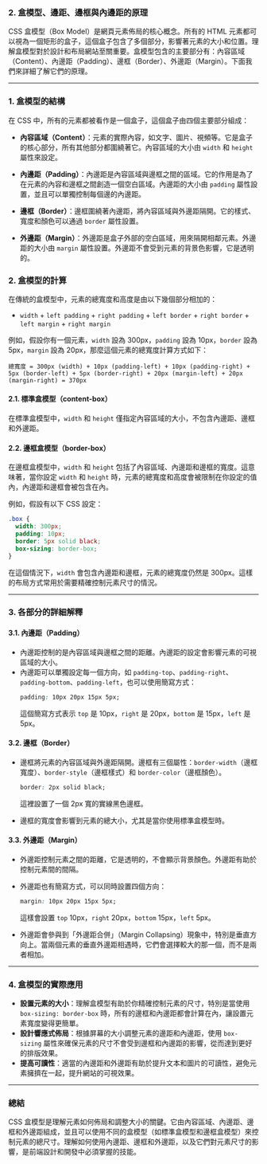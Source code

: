 ### 2. **盒模型、邊距、邊框與內邊距的原理**

CSS 盒模型（Box Model）是網頁元素佈局的核心概念。所有的 HTML 元素都可以視為一個矩形的盒子，這個盒子包含了多個部分，影響著元素的大小和位置。理解盒模型對於設計和布局網站至關重要。盒模型包含的主要部分有：內容區域（Content）、內邊距（Padding）、邊框（Border）、外邊距（Margin）。下面我們來詳細了解它們的原理。

---

### 1. **盒模型的結構**
在 CSS 中，所有的元素都被看作是一個盒子，這個盒子由四個主要部分組成：

- **內容區域（Content）**：元素的實際內容，如文字、圖片、視頻等。它是盒子的核心部分，所有其他部分都圍繞著它。內容區域的大小由 `width` 和 `height` 屬性來設定。

- **內邊距（Padding）**：內邊距是內容區域與邊框之間的區域。它的作用是為了在元素的內容和邊框之間創造一個空白區域。內邊距的大小由 `padding` 屬性設置，並且可以單獨控制每個邊的內邊距。

- **邊框（Border）**：邊框圍繞著內邊距，將內容區域與外邊距隔開。它的樣式、寬度和顏色可以通過 `border` 屬性設置。

- **外邊距（Margin）**：外邊距是盒子外部的空白區域，用來隔開相鄰元素。外邊距的大小由 `margin` 屬性設置。外邊距不會受到元素的背景色影響，它是透明的。

### 2. **盒模型的計算**

在傳統的盒模型中，元素的總寬度和高度是由以下幾個部分相加的：

- `width` + `left padding` + `right padding` + `left border` + `right border` + `left margin` + `right margin`

例如，假設你有一個元素，`width` 設為 300px，`padding` 設為 10px，`border` 設為 5px，`margin` 設為 20px，那麼這個元素的總寬度計算方式如下：

```text
總寬度 = 300px (width) + 10px (padding-left) + 10px (padding-right) + 5px (border-left) + 5px (border-right) + 20px (margin-left) + 20px (margin-right) = 370px
```

#### 2.1. **標準盒模型（content-box）**
在標準盒模型中，`width` 和 `height` 僅指定內容區域的大小，不包含內邊距、邊框和外邊距。

#### 2.2. **邊框盒模型（border-box）**
在邊框盒模型中，`width` 和 `height` 包括了內容區域、內邊距和邊框的寬度。這意味著，當你設定 `width` 和 `height` 時，元素的總寬度和高度會被限制在你設定的值內，內邊距和邊框會被包含在內。

例如，假設有以下 CSS 設定：

```css
.box {
  width: 300px;
  padding: 10px;
  border: 5px solid black;
  box-sizing: border-box;
}
```

在這個情況下，`width` 會包含內邊距和邊框，元素的總寬度仍然是 300px。這樣的布局方式常用於需要精確控制元素尺寸的情況。

---

### 3. **各部分的詳細解釋**

#### 3.1. **內邊距（Padding）**
- 內邊距控制的是內容區域與邊框之間的距離。內邊距的設定會影響元素的可視區域的大小。
- 內邊距可以單獨設定每一個方向，如 `padding-top`、`padding-right`、`padding-bottom`、`padding-left`，也可以使用簡寫方式：
  ```css
  padding: 10px 20px 15px 5px;
  ```
  這個簡寫方式表示 `top` 是 10px，`right` 是 20px，`bottom` 是 15px，`left` 是 5px。

#### 3.2. **邊框（Border）**
- 邊框將元素的內容區域與外邊距隔開。邊框有三個屬性：`border-width`（邊框寬度）、`border-style`（邊框樣式）和 `border-color`（邊框顏色）。
  ```css
  border: 2px solid black;
  ```
  這裡設置了一個 2px 寬的實線黑色邊框。

- 邊框的寬度會影響到元素的總大小，尤其是當你使用標準盒模型時。

#### 3.3. **外邊距（Margin）**
- 外邊距控制元素之間的距離，它是透明的，不會顯示背景顏色。外邊距有助於控制元素間的間隔。
- 外邊距也有簡寫方式，可以同時設置四個方向：
  ```css
  margin: 10px 20px 15px 5px;
  ```
  這樣會設置 `top` 10px，`right` 20px，`bottom` 15px，`left` 5px。

- 外邊距會參與到「外邊距合併」（Margin Collapsing）現象中，特別是垂直方向上。當兩個元素的垂直外邊距相遇時，它們會選擇較大的那一個，而不是兩者相加。

---

### 4. **盒模型的實際應用**

- **設置元素的大小**：理解盒模型有助於你精確控制元素的尺寸，特別是當使用 `box-sizing: border-box` 時，所有的邊框和內邊距都會計算在內，讓設置元素寬度變得更簡單。
- **設計響應式佈局**：根據屏幕的大小調整元素的邊距和內邊距，使用 `box-sizing` 屬性來確保元素的尺寸不會受到邊框和內邊距的影響，從而達到更好的排版效果。
- **提高可讀性**：適當的內邊距和外邊距有助於提升文本和圖片的可讀性，避免元素擁擠在一起，提升網站的可視效果。

---

### 總結

CSS 盒模型是理解元素如何佈局和調整大小的關鍵。它由內容區域、內邊距、邊框和外邊距組成，並且可以使用不同的盒模型（如標準盒模型和邊框盒模型）來控制元素的總尺寸。理解如何使用內邊距、邊框和外邊距，以及它們對元素尺寸的影響，是前端設計和開發中必須掌握的技能。